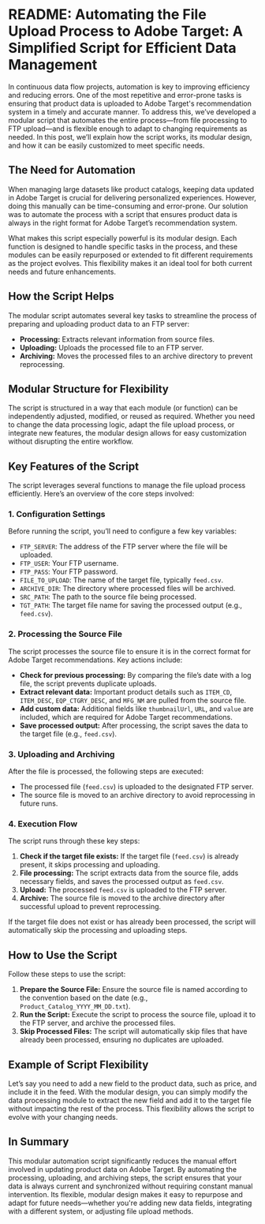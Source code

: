 # README: Automating the File Upload Process to Adobe Target: A Simplified Script for Efficient Data Management
 

In continuous data flow projects, automation is key to improving efficiency and reducing errors. One of the most repetitive and error-prone tasks is ensuring that product data is uploaded to Adobe Target's recommendation system in a timely and accurate manner. To address this, we’ve developed a modular script that automates the entire process—from file processing to FTP upload—and is flexible enough to adapt to changing requirements as needed. In this post, we’ll explain how the script works, its modular design, and how it can be easily customized to meet specific needs.

## The Need for Automation

When managing large datasets like product catalogs, keeping data updated in Adobe Target is crucial for delivering personalized experiences. However, doing this manually can be time-consuming and error-prone. Our solution was to automate the process with a script that ensures product data is always in the right format for Adobe Target’s recommendation system.

What makes this script especially powerful is its modular design. Each function is designed to handle specific tasks in the process, and these modules can be easily repurposed or extended to fit different requirements as the project evolves. This flexibility makes it an ideal tool for both current needs and future enhancements.


## How the Script Helps

The modular script automates several key tasks to streamline the process of preparing and uploading product data to an FTP server:

- **Processing:** Extracts relevant information from source files.
- **Uploading:** Uploads the processed file to an FTP server.
- **Archiving:** Moves the processed files to an archive directory to prevent reprocessing.

## Modular Structure for Flexibility
The script is structured in a way that each module (or function) can be independently adjusted, modified, or reused as required. Whether you need to change the data processing logic, adapt the file upload process, or integrate new features, the modular design allows for easy customization without disrupting the entire workflow.

## Key Features of the Script

The script leverages several functions to manage the file upload process efficiently. Here’s an overview of the core steps involved:

### 1. Configuration Settings

Before running the script, you’ll need to configure a few key variables:

- `FTP_SERVER`: The address of the FTP server where the file will be uploaded.
- `FTP_USER`: Your FTP username.
- `FTP_PASS`: Your FTP password.
- `FILE_TO_UPLOAD`: The name of the target file, typically `feed.csv`.
- `ARCHIVE_DIR`: The directory where processed files will be archived.
- `SRC_PATH`: The path to the source file being processed.
- `TGT_PATH`: The target file name for saving the processed output (e.g., `feed.csv`).

### 2. Processing the Source File

The script processes the source file to ensure it is in the correct format for Adobe Target recommendations. Key actions include:

- **Check for previous processing:** By comparing the file’s date with a log file, the script prevents duplicate uploads.
- **Extract relevant data:** Important product details such as `ITEM_CD`, `ITEM_DESC`, `EQP_CTGRY_DESC`, and `MFG_NM` are pulled from the source file.
- **Add custom data:** Additional fields like `thumbnailUrl`, `URL`, and `value` are included, which are required for Adobe Target recommendations.
- **Save processed output:** After processing, the script saves the data to the target file (e.g., `feed.csv`).

### 3. Uploading and Archiving

After the file is processed, the following steps are executed:

- The processed file (`feed.csv`) is uploaded to the designated FTP server.
- The source file is moved to an archive directory to avoid reprocessing in future runs.

### 4. Execution Flow

The script runs through these key steps:

1. **Check if the target file exists:** If the target file (`feed.csv`) is already present, it skips processing and uploading.
2. **File processing:** The script extracts data from the source file, adds necessary fields, and saves the processed output as `feed.csv`.
3. **Upload:** The processed `feed.csv` is uploaded to the FTP server.
4. **Archive:** The source file is moved to the archive directory after successful upload to prevent reprocessing.

If the target file does not exist or has already been processed, the script will automatically skip the processing and uploading steps.

## How to Use the Script

Follow these steps to use the script:

1. **Prepare the Source File:** Ensure the source file is named according to the convention based on the date (e.g., `Product_Catalog_YYYY_MM_DD.txt`).
2. **Run the Script:** Execute the script to process the source file, upload it to the FTP server, and archive the processed files.
3. **Skip Processed Files:** The script will automatically skip files that have already been processed, ensuring no duplicates are uploaded.

## Example of Script Flexibility
Let’s say you need to add a new field to the product data, such as price, and include it in the feed. With the modular design, you can simply modify the data processing module to extract the new field and add it to the target file without impacting the rest of the process. This flexibility allows the script to evolve with your changing needs.

## In Summary

This modular automation script significantly reduces the manual effort involved in updating product data on Adobe Target. By automating the processing, uploading, and archiving steps, the script ensures that your data is always current and synchronized without requiring constant manual intervention. Its flexible, modular design makes it easy to repurpose and adapt for future needs—whether you're adding new data fields, integrating with a different system, or adjusting file upload methods.


